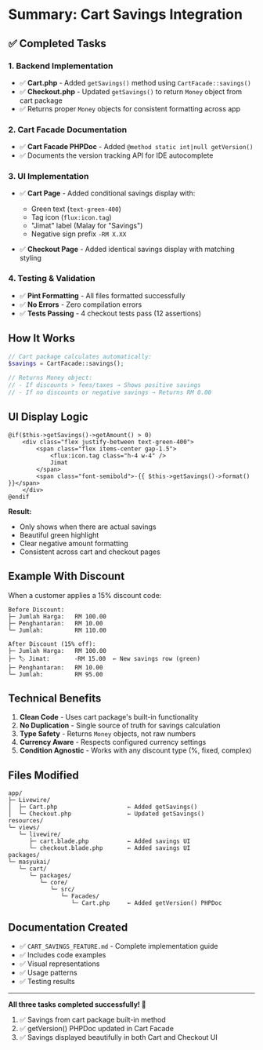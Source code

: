 # Summary: Cart Savings Integration

## ✅ Completed Tasks

### 1. Backend Implementation
- ✅ **Cart.php** - Added `getSavings()` method using `CartFacade::savings()`
- ✅ **Checkout.php** - Updated `getSavings()` to return `Money` object from cart package
- ✅ Returns proper `Money` objects for consistent formatting across app

### 2. Cart Facade Documentation
- ✅ **Cart Facade PHPDoc** - Added `@method static int|null getVersion()`
- ✅ Documents the version tracking API for IDE autocomplete

### 3. UI Implementation
- ✅ **Cart Page** - Added conditional savings display with:
  - Green text (`text-green-400`)
  - Tag icon (`flux:icon.tag`)
  - "Jimat" label (Malay for "Savings")
  - Negative sign prefix `-RM X.XX`
  
- ✅ **Checkout Page** - Added identical savings display with matching styling

### 4. Testing & Validation
- ✅ **Pint Formatting** - All files formatted successfully
- ✅ **No Errors** - Zero compilation errors
- ✅ **Tests Passing** - 4 checkout tests pass (12 assertions)

## How It Works

```php
// Cart package calculates automatically:
$savings = CartFacade::savings();

// Returns Money object:
// - If discounts > fees/taxes → Shows positive savings
// - If no discounts or negative savings → Returns RM 0.00
```

## UI Display Logic

```blade
@if($this->getSavings()->getAmount() > 0)
    <div class="flex justify-between text-green-400">
        <span class="flex items-center gap-1.5">
            <flux:icon.tag class="h-4 w-4" />
            Jimat
        </span>
        <span class="font-semibold">-{{ $this->getSavings()->format() }}</span>
    </div>
@endif
```

**Result:**
- Only shows when there are actual savings
- Beautiful green highlight
- Clear negative amount formatting
- Consistent across cart and checkout pages

## Example With Discount

When a customer applies a 15% discount code:

```
Before Discount:
├─ Jumlah Harga:   RM 100.00
├─ Penghantaran:   RM 10.00
└─ Jumlah:         RM 110.00

After Discount (15% off):
├─ Jumlah Harga:   RM 100.00
├─ 🏷️ Jimat:       -RM 15.00  ← New savings row (green)
├─ Penghantaran:   RM 10.00
└─ Jumlah:         RM 95.00
```

## Technical Benefits

1. **Clean Code** - Uses cart package's built-in functionality
2. **No Duplication** - Single source of truth for savings calculation
3. **Type Safety** - Returns `Money` objects, not raw numbers
4. **Currency Aware** - Respects configured currency settings
5. **Condition Agnostic** - Works with any discount type (%, fixed, complex)

## Files Modified

```
app/
├─ Livewire/
│  ├─ Cart.php                    ← Added getSavings()
│  └─ Checkout.php                ← Updated getSavings()
resources/
└─ views/
   └─ livewire/
      ├─ cart.blade.php           ← Added savings UI
      └─ checkout.blade.php       ← Added savings UI
packages/
└─ masyukai/
   └─ cart/
      └─ packages/
         └─ core/
            └─ src/
               └─ Facades/
                  └─ Cart.php     ← Added getVersion() PHPDoc
```

## Documentation Created

- ✅ `CART_SAVINGS_FEATURE.md` - Complete implementation guide
- ✅ Includes code examples
- ✅ Visual representations
- ✅ Usage patterns
- ✅ Testing results

---

**All three tasks completed successfully! 🎉**

1. ✅ Savings from cart package built-in method
2. ✅ getVersion() PHPDoc updated in Cart Facade  
3. ✅ Savings displayed beautifully in both Cart and Checkout UI
